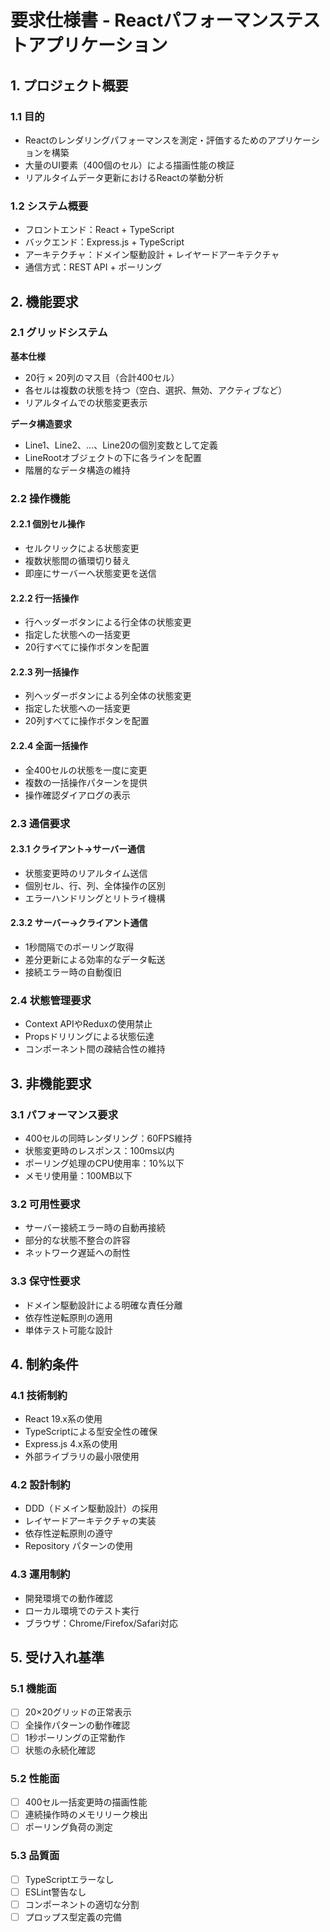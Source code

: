 # 要求仕様書 - Reactパフォーマンステストアプリケーション

## 1. プロジェクト概要

### 1.1 目的
- Reactのレンダリングパフォーマンスを測定・評価するためのアプリケーションを構築
- 大量のUI要素（400個のセル）による描画性能の検証
- リアルタイムデータ更新におけるReactの挙動分析

### 1.2 システム概要
- フロントエンド：React + TypeScript
- バックエンド：Express.js + TypeScript  
- アーキテクチャ：ドメイン駆動設計 + レイヤードアーキテクチャ
- 通信方式：REST API + ポーリング

## 2. 機能要求

### 2.1 グリッドシステム
**基本仕様**
- 20行 × 20列のマス目（合計400セル）
- 各セルは複数の状態を持つ（空白、選択、無効、アクティブなど）
- リアルタイムでの状態変更表示

**データ構造要求**
- Line1、Line2、...、Line20の個別変数として定義
- LineRootオブジェクトの下に各ラインを配置
- 階層的なデータ構造の維持

### 2.2 操作機能

#### 2.2.1 個別セル操作
- セルクリックによる状態変更
- 複数状態間の循環切り替え
- 即座にサーバーへ状態変更を送信

#### 2.2.2 行一括操作
- 行ヘッダーボタンによる行全体の状態変更
- 指定した状態への一括変更
- 20行すべてに操作ボタンを配置

#### 2.2.3 列一括操作  
- 列ヘッダーボタンによる列全体の状態変更
- 指定した状態への一括変更
- 20列すべてに操作ボタンを配置

#### 2.2.4 全面一括操作
- 全400セルの状態を一度に変更
- 複数の一括操作パターンを提供
- 操作確認ダイアログの表示

### 2.3 通信要求

#### 2.3.1 クライアント→サーバー通信
- 状態変更時のリアルタイム送信
- 個別セル、行、列、全体操作の区別
- エラーハンドリングとリトライ機構

#### 2.3.2 サーバー→クライアント通信
- 1秒間隔でのポーリング取得
- 差分更新による効率的なデータ転送
- 接続エラー時の自動復旧

### 2.4 状態管理要求
- Context APIやReduxの使用禁止
- Propsドリリングによる状態伝達
- コンポーネント間の疎結合性の維持

## 3. 非機能要求

### 3.1 パフォーマンス要求
- 400セルの同時レンダリング：60FPS維持
- 状態変更時のレスポンス：100ms以内
- ポーリング処理のCPU使用率：10%以下
- メモリ使用量：100MB以下

### 3.2 可用性要求
- サーバー接続エラー時の自動再接続
- 部分的な状態不整合の許容
- ネットワーク遅延への耐性

### 3.3 保守性要求
- ドメイン駆動設計による明確な責任分離
- 依存性逆転原則の適用
- 単体テスト可能な設計

## 4. 制約条件

### 4.1 技術制約
- React 19.x系の使用
- TypeScriptによる型安全性の確保
- Express.js 4.x系の使用
- 外部ライブラリの最小限使用

### 4.2 設計制約
- DDD（ドメイン駆動設計）の採用
- レイヤードアーキテクチャの実装
- 依存性逆転原則の遵守
- Repository パターンの使用

### 4.3 運用制約
- 開発環境での動作確認
- ローカル環境でのテスト実行
- ブラウザ：Chrome/Firefox/Safari対応

## 5. 受け入れ基準

### 5.1 機能面
- [ ] 20×20グリッドの正常表示
- [ ] 全操作パターンの動作確認
- [ ] 1秒ポーリングの正常動作
- [ ] 状態の永続化確認

### 5.2 性能面  
- [ ] 400セル一括変更時の描画性能
- [ ] 連続操作時のメモリリーク検出
- [ ] ポーリング負荷の測定

### 5.3 品質面
- [ ] TypeScriptエラーなし
- [ ] ESLint警告なし  
- [ ] コンポーネントの適切な分割
- [ ] プロップス型定義の完備
